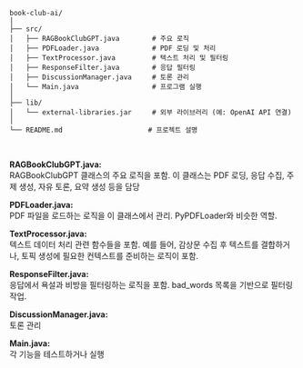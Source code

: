 ```
book-club-ai/
│
├── src/
│   ├── RAGBookClubGPT.java        # 주요 로직
│   ├── PDFLoader.java             # PDF 로딩 및 처리
│   ├── TextProcessor.java         # 텍스트 처리 및 필터링
│   ├── ResponseFilter.java        # 응답 필터링
│   ├── DiscussionManager.java     # 토론 관리
│   └── Main.java                  # 프로그램 실행
│
├── lib/
│   └── external-libraries.jar     # 외부 라이브러리 (예: OpenAI API 연결)
│
└── README.md                     # 프로젝트 설명
```

</br>

**RAGBookClubGPT.java:**</br>
RAGBookClubGPT 클래스의 주요 로직을 포함. 이 클래스는 PDF 로딩, 응답 수집, 주제 생성, 자유 토론, 요약 생성 등을 담당</br>

**PDFLoader.java:**</br>
PDF 파일을 로드하는 로직을 이 클래스에서 관리. PyPDFLoader와 비슷한 역할.</br>

**TextProcessor.java:**</br>
텍스트 데이터 처리 관련 함수들을 포함. 예를 들어, 감상문 수집 후 텍스트를 결합하거나, 토픽 생성에 필요한 컨텍스트를 준비하는 로직이 포함.</br>

**ResponseFilter.java:**</br>
응답에서 욕설과 비방을 필터링하는 로직을 포함. bad_words 목록을 기반으로 필터링 작업.</br>

**DiscussionManager.java:**</br>
토론 관리</br>

**Main.java:**</br>
각 기능을 테스트하거나 실행</br>
